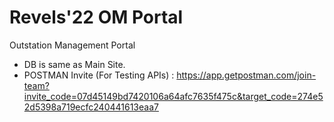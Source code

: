 # Revels'22 OM Portal
Outstation Management Portal

- DB is same as Main Site.
- POSTMAN Invite (For Testing APIs) : https://app.getpostman.com/join-team?invite_code=07d45149bd7420106a64afc7635f475c&target_code=274e52d5398a719ecfc240441613eaa7